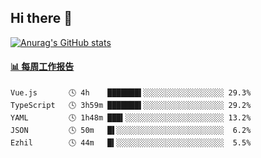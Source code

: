## Hi there 👋

[![Anurag's GitHub stats](https://github-readme-stats-orilights.vercel.app/api?username=orilights)](https://github.com/anuraghazra/github-readme-stats)

<!--
**OriLight152/OriLight152** is a ✨ _special_ ✨ repository because its `README.md` (this file) appears on your GitHub profile.

Here are some ideas to get you started:

- 🔭 I’m currently working on ...
- 🌱 I’m currently learning ...
- 👯 I’m looking to collaborate on ...
- 🤔 I’m looking for help with ...
- 💬 Ask me about ...
- 📫 How to reach me: ...
- 😄 Pronouns: ...
- ⚡ Fun fact: ...
-->

<!-- waka-box start -->
#### <a href="https://gist.github.com/92c8d5b388768c10efcba86e82b7c4fb" target="_blank">📊 每周工作报告</a>
```text
Vue.js       🕓 4h    ███████▌░░░░░░░░░░░░░░░░░░ 29.3%
TypeScript   🕓 3h59m ███████▌░░░░░░░░░░░░░░░░░░ 29.2%
YAML         🕓 1h48m ███▍░░░░░░░░░░░░░░░░░░░░░░ 13.2%
JSON         🕓 50m   █▌░░░░░░░░░░░░░░░░░░░░░░░░  6.2%
Ezhil        🕓 44m   █▍░░░░░░░░░░░░░░░░░░░░░░░░  5.5%
```
<!-- Powered by https://github.com/journey-ad/waka-box-go . -->
<!-- waka-box end -->
